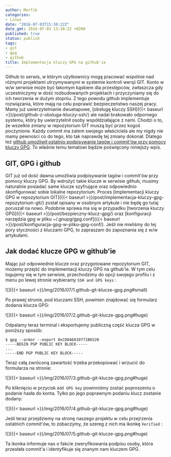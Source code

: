 ```yaml
---
author: Morfik
categories:
- Linux
date: "2016-07-03T15:30:22Z"
date_gmt: 2016-07-03 13:30:22 +0200
published: true
status: publish
tags:
- git
- gpg
- github
title: Implementacja kluczy GPG na github'ie
---
```


Github to serwis, w którym użytkownicy mogą pracować wspólnie nad różnymi projektami utrzymywanymi w
systemie kontroli wersji GIT. Konto w w/w serwisie może być łakomym kąskiem dla przestępców,
zwłaszcza gdy uczestniczymy w dość rozbudowanych projektach i przyczyniamy się do ich tworzenia w
dużym stopniu. Z tego powodu github implementuje rozwiązania, które mają na celu poprawić
bezpieczeństwo naszej pracy. Mamy już uwierzytelnianie dwuetapowe, [obsługę kluczy
SSH]({{< baseurl >}}/post/github-z-obsluga-kluczy-ssh/) ale nadal brakowało odpornego systemu,
który by uwierzytelnił osoby współdziałające z nami. Chodzi o to, że wszelkie zmiany w repozytorium
GIT muszą być przez kogoś poczynione. Każdy commit ma zatem swojego właściciela ale my nigdy nie
mamy pewności co do tego, kto tak naprawdę tej zmiany dokonał. Dlatego też [github umożliwił
ostatnio podpisywanie tagów i commit'ów przy pomocy kluczy
GPG](https://github.com/blog/2144-gpg-signature-verification). To właśnie temu tematowi będzie
poświęcony niniejszy wpis.

<!--more-->
## GIT, GPG i github

GIT już od dość dawna umożliwia podpisywanie tagów i commit'ów przy pomocy kluczy GPG. By wdrożyć
takie klucze w serwisie github, musimy naturalnie posiadać same klucze szyfrujące oraz odpowiednio
skonfigurować sobie lokalne repozytorium. Proces [implementacji kluczy GPG w repozytorium
GIT]({{< baseurl >}}/post/implementacja-kluczy-gpg-repozytorium-git/) został opisany w osobnym
artykule i nie będę go tutaj poruszał na nowo. Podobnie sprawa ma się w przypadku [tworzenia kluczy
GPG]({{< baseurl >}}/post/bezpieczny-klucz-gpg/) oraz [konfiguracji narzędzia gpg w pliku
~/.gnupg/gpg.conf]({{< baseurl >}}/post/konfiguracja-gpg-w-pliku-gpg-conf/). Jeśli nie mieliśmy do
tej pory styczności z kluczami GPG, to zapraszam do zapoznania się z w/w artykułami.

## Jak dodać klucze GPG w github'ie

Mając już odpowiednie klucze oraz przygotowane repozytorium GIT, możemy przejść do implementacji
kluczy GPG na github'ie. W tym celu logujemy się w tym serwisie, przechodzimy do opcji swojego
profilu i z menu po lewej stronie wybieramy `SSH and GPG keys` :

![]({{< baseurl >}}/img/2016/07/1.github-git-klucze-gpg.png#small)

Po prawej stronie, pod kluczami SSH, powinien znajdować się formularz dodania klucza GPG:

![]({{< baseurl >}}/img/2016/07/2.github-git-klucze-gpg.png#huge)

Odpalamy teraz terminal i eksportujemy publiczną część klucza GPG w poniższy sposób:

    $ gpg --armor --export 0xCD046810771B6520
    -----BEGIN PGP PUBLIC KEY BLOCK-----
    ...
    -----END PGP PUBLIC KEY BLOCK-----

Teraz całą zwróconą zawartość trzeba przekopiować i wrzucić do formularza na stronie:

![]({{< baseurl >}}/img/2016/07/3.github-git-klucze-gpg.png#huge)

Po kliknięciu w przycisk `Add GPG key` powinniśmy zostać poproszeniu o podanie hasła do konta. Tylko
po jego poprawnym podaniu klucz zostanie dodany:

![]({{< baseurl >}}/img/2016/07/4.github-git-klucze-gpg.png#huge)

Jeśli teraz przejdziemy na stronę naszego projektu w celu przejrzenia ostatnich commit'ów, to
zobaczymy, że szereg z nich ma ikonkę `Verified` :

![]({{< baseurl >}}/img/2016/07/5.github-git-klucze-gpg.png#huge)

Ta ikonka informuje nas o fakcie zweryfikowania podpisu osoby, która przesłała commit'a i
identyfikuje się znanym nam kluczem GPG.
